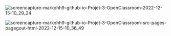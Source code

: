 ![screencapture-markohh9-github-io-Projet-3-OpenClassroom-2022-12-15-10_29_24](https://user-images.githubusercontent.com/111059589/207824719-dc78ac81-8ebe-482c-8200-ddc47a99d95b.png)


![screencapture-markohh9-github-io-Projet-3-OpenClassroom-src-pages-pagegout-html-2022-12-15-10_36_49](https://user-images.githubusercontent.com/111059589/207824992-130428c7-2a42-4b6a-8d25-348450173265.png)
